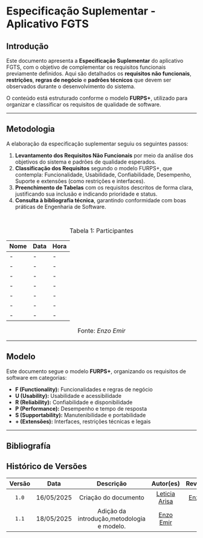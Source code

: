 # Especificação Suplementar - Aplicativo FGTS

## Introdução

Este documento apresenta a **Especificação Suplementar** do aplicativo FGTS, com o objetivo de complementar os requisitos funcionais previamente definidos. Aqui são detalhados os **requisitos não funcionais**, **restrições**, **regras de negócio** e **padrões técnicos** que devem ser observados durante o desenvolvimento do sistema. 

O conteúdo está estruturado conforme o modelo **FURPS+**, utilizado para organizar e classificar os requisitos de qualidade de software.

---

## Metodologia

A elaboração da especificação suplementar seguiu os seguintes passos:

1. **Levantamento dos Requisitos Não Funcionais** por meio da análise dos objetivos do sistema e padrões de qualidade esperados.
2. **Classificação dos Requisitos** segundo o modelo FURPS+, que contempla: Funcionalidade, Usabilidade, Confiabilidade, Desempenho, Suporte e extensões (como restrições e interfaces).
3. **Preenchimento de Tabelas** com os requisitos descritos de forma clara, justificando sua inclusão e indicando prioridade e status.
4. **Consulta à bibliografia técnica**, garantindo conformidade com boas práticas de Engenharia de Software.

<br>

<font size="3"><p style="text-align: center">Tabela 1: Participantes</p></font>

<div align="center">

<table>
  <thead>
    <tr>
      <th>Nome</th>
      <th>Data</th>
      <th>Hora</th>
    </tr>
  </thead>
  <tbody>
    <tr>
      <td> - </td>
      <td> - </td>
      <td> - </td>
    </tr>
    <tr>
      <td>  - </td>
      <td> - </td>
      <td> - </td>
    </tr>
    <tr>
      <td> - </td>
      <td> - </td>
      <td> - </td>
    </tr>
    <tr>
      <td> -  </td>
      <td> - </td>
      <td> - </td>
    </tr>
    <tr>
      <td> - </td>
      <td> - </td>
      <td> - </td>
    </tr>
    <tr>
      <td> - </td>
      <td> - </td>
      <td> - </td>
    </tr>
    <tr>
      <td>  - </td>
      <td> - </td>
      <td> - </td>
    </tr>
  </tbody>
</table>

</div>


<p style="text-align: center; font-size: 16px;">Fonte: <i>Enzo Emir</i></p>

---

## Modelo

Este documento segue o modelo **FURPS+**, organizando os requisitos de software em categorias:

- **F (Functionality):** Funcionalidades e regras de negócio
- **U (Usability):** Usabilidade e acessibilidade
- **R (Reliability):** Confiabilidade e disponibilidade
- **P (Performance):** Desempenho e tempo de resposta
- **S (Supportability):** Manutenibilidade e portabilidade
- **+ (Extensões):** Interfaces, restrições técnicas e legais

---


## Bibliografía





## Histórico de Versões

| Versão | Data | Descrição | Autor(es) | Revisor(es) |
| :-: | :-: | :-: | :-: | :-: |
| `1.0` | 16/05/2025 | Criação do documento | [Leticia Arisa](https://github.com/Leticia-Arisa-K-Higa) | [Enzo Emir](https://github.com/EnzoEmir)|
| `1.1` | 18/05/2025 | Adição da introdução,metodologia e modelo. |[Enzo Emir](https://github.com/EnzoEmir) |-|
